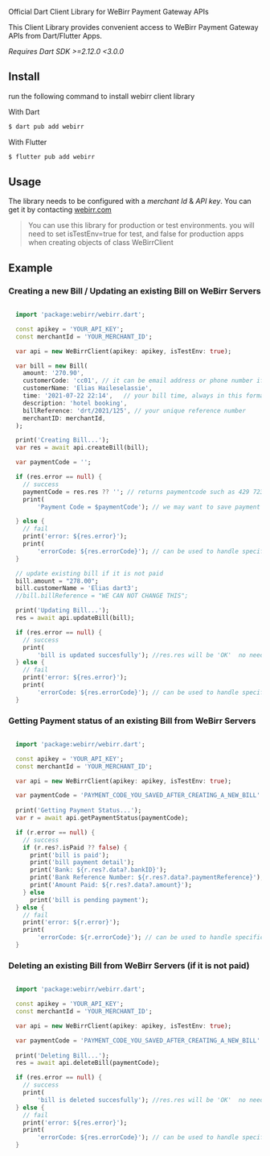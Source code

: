 Official Dart Client Library for WeBirr Payment Gateway APIs 

This Client Library provides convenient access to WeBirr Payment Gateway APIs from Dart/Flutter Apps.

*Requires Dart SDK >=2.12.0 <3.0.0*

## Install

run the following command to install webirr client library

With Dart

```bash
$ dart pub add webirr
```
With Flutter

```bash
$ flutter pub add webirr
```

## Usage

The library needs to be configured with a *merchant Id* & *API key*. You can get it by contacting [webirr.com](https://webirr.com)

> You can use this library for production or test environments. you will need to set isTestEnv=true for test, and false for production apps when creating objects of class WeBirrClient

## Example

### Creating a new Bill / Updating an existing Bill on WeBirr Servers

```dart

  import 'package:webirr/webirr.dart';

  const apikey = 'YOUR_API_KEY';
  const merchantId = 'YOUR_MERCHANT_ID';

  var api = new WeBirrClient(apikey: apikey, isTestEnv: true);

  var bill = new Bill(
    amount: '270.90',
    customerCode: 'cc01', // it can be email address or phone number if you dont have customer code
    customerName: 'Elias Haileselassie',
    time: '2021-07-22 22:14',   // your bill time, always in this format
    description: 'hotel booking',
    billReference: 'drt/2021/125', // your unique reference number
    merchantID: merchantId,
  );

  print('Creating Bill...');
  var res = await api.createBill(bill);

  var paymentCode = '';

  if (res.error == null) {
    // success
    paymentCode = res.res ?? ''; // returns paymentcode such as 429 723 975
    print(
        'Payment Code = $paymentCode'); // we may want to save payment code in local db.

  } else {
    // fail
    print('error: ${res.error}');
    print(
        'errorCode: ${res.errorCode}'); // can be used to handle specific busines error such as ERROR_INVLAID_INPUT_DUP_REF
  }

  // update existing bill if it is not paid
  bill.amount = "278.00";
  bill.customerName = 'Elias dart3';
  //bill.billReference = "WE CAN NOT CHANGE THIS";

  print('Updating Bill...');
  res = await api.updateBill(bill);

  if (res.error == null) {
    // success
    print(
        'bill is updated succesfully'); //res.res will be 'OK'  no need to check here!
  } else {
    // fail
    print('error: ${res.error}');
    print(
        'errorCode: ${res.errorCode}'); // can be used to handle specific busines error such as ERROR_INVLAID_INPUT
  }

```

### Getting Payment status of an existing Bill from WeBirr Servers

```dart

  import 'package:webirr/webirr.dart';

  const apikey = 'YOUR_API_KEY';
  const merchantId = 'YOUR_MERCHANT_ID';

  var api = new WeBirrClient(apikey: apikey, isTestEnv: true);

  var paymentCode = 'PAYMENT_CODE_YOU_SAVED_AFTER_CREATING_A_NEW_BILL'  // suchas as '141 263 782';
  
  print('Getting Payment Status...');
  var r = await api.getPaymentStatus(paymentCode);

  if (r.error == null) {
    // success
    if (r.res?.isPaid ?? false) {
      print('bill is paid');
      print('bill payment detail');
      print('Bank: ${r.res?.data?.bankID}');
      print('Bank Reference Number: ${r.res?.data?.paymentReference}');
      print('Amount Paid: ${r.res?.data?.amount}');
    } else
      print('bill is pending payment');
  } else {
    // fail
    print('error: ${r.error}');
    print(
        'errorCode: ${r.errorCode}'); // can be used to handle specific busines error such as ERROR_INVLAID_INPUT
  }

```  

### Deleting an existing Bill from WeBirr Servers (if it is not paid)

```dart

  import 'package:webirr/webirr.dart';

  const apikey = 'YOUR_API_KEY';
  const merchantId = 'YOUR_MERCHANT_ID';

  var api = new WeBirrClient(apikey: apikey, isTestEnv: true);

  var paymentCode = 'PAYMENT_CODE_YOU_SAVED_AFTER_CREATING_A_NEW_BILL'  // suchas as '141 263 782';
  
  print('Deleting Bill...');
  res = await api.deleteBill(paymentCode);

  if (res.error == null) {
    // success
    print(
        'bill is deleted succesfully'); //res.res will be 'OK'  no need to check here!
  } else {
    // fail
    print('error: ${res.error}');
    print(
        'errorCode: ${res.errorCode}'); // can be used to handle specific bussines error such as ERROR_INVLAID_INPUT
  }

```  